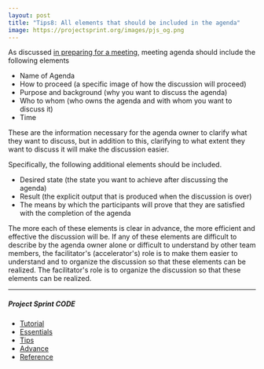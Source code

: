 ```yaml
---
layout: post
title: "Tips8: All elements that should be included in the agenda"
image: https://projectsprint.org/images/pjs_og.png
---
```


As discussed [in preparing for a meeting](../tutorial/section3-1.md), meeting agenda should include the following elements


- Name of Agenda
- How to proceed (a specific image of how the discussion will proceed)
- Purpose and background (why you want to discuss the agenda)
- Who to whom (who owns the agenda and with whom you want to discuss it)
- Time

These are the information necessary for the agenda owner to clarify what they want to discuss, but in addition to this, clarifying to what extent they want to discuss it will make the discussion easier.

Specifically, the following additional elements should be included.

- Desired state (the state you want to achieve after discussing the agenda)
- Result (the explicit output that is produced when the discussion is over)
- The means by which the participants will prove that they are satisfied with the completion of the agenda

The more each of these elements is clear in advance, the more efficient and effective the discussion will be. If any of these elements are difficult to describe by the agenda owner alone or difficult to understand by other team members, the facilitator's (accelerator's) role is to make them easier to understand and to organize the discussion so that these elements can be realized. The facilitator's role is to organize the discussion so that these elements can be realized.



---

##### Project Sprint CODE
- [Tutorial](../tutorial/index.md)
- [Essentials](../essentials.md)
- [Tips](../tips/index.md)
- [Advance](../advance.md)
- [Reference](../reference.md)
